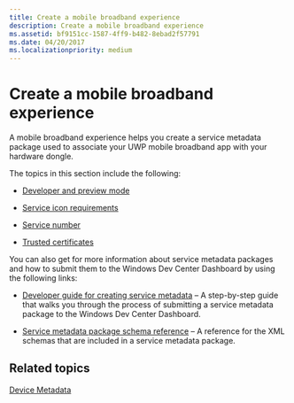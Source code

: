 ```yaml
---
title: Create a mobile broadband experience
description: Create a mobile broadband experience
ms.assetid: bf9151cc-1587-4ff9-b482-8ebad2f57791
ms.date: 04/20/2017
ms.localizationpriority: medium
---
```


# Create a mobile broadband experience


A mobile broadband experience helps you create a service metadata package used to associate your UWP mobile broadband app with your hardware dongle.

The topics in this section include the following:

-   [Developer and preview mode](https://msdn.microsoft.com/library/windows/hardware/dn282082.aspx)

-   [Service icon requirements](https://msdn.microsoft.com/library/windows/hardware/dn236416.aspx)

-   [Service number](https://msdn.microsoft.com/library/windows/hardware/dn236413.aspx)

-   [Trusted certificates](https://msdn.microsoft.com/library/windows/hardware/dn486876.aspx)

You can also get for more information about service metadata packages and how to submit them to the Windows Dev Center Dashboard by using the following links:

-   [Developer guide for creating service metadata](https://msdn.microsoft.com/library/windows/hardware/dn973080) – A step-by-step guide that walks you through the process of submitting a service metadata package to the Windows Dev Center Dashboard.

-   [Service metadata package schema reference](https://msdn.microsoft.com/library/windows/hardware/dn973175) – A reference for the XML schemas that are included in a service metadata package.

## <span id="related_topics"></span>Related topics


[Device Metadata](https://msdn.microsoft.com/library/windows/hardware/br230800.aspx)

 

 

